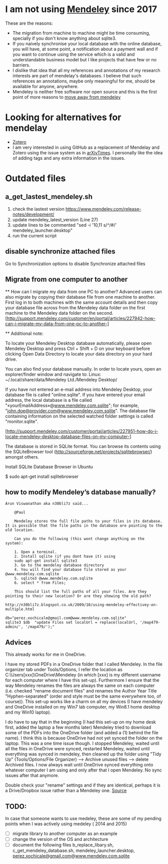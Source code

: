 # I am not using [Mendeley](https://www.mendeley.com/) since 2017
These are the reasons:
* The migration from machine to machine might be time consuming, specially
if you don't know anything about sqlite3.
* If you naively synchronise your local database with the online database,
you will have, at some point, a notification about a payment wall and if you want to
continue using the service which is a valid and understandable business model
but I like projects that have few or no barriers.
* I dislike that idea that all my references and annotations of my research
interests are part of mendelay's databases. I believe that such references an
annotations, maybe only meaningful for me, should be available for anyone, anywhere.
* Mendeley is neither free software nor open source and this is the first point of
more reasons to [move away from mendeley](https://github.com/rdiaz02/Adios_Mendeley#why-move-away-from-mendeley)

# Looking for alternatives for mendelay
* [Zotero](https://github.com/flinz/mendeley2zotero)
* I am very interested in using GitHub as a replacement of Mendelay and Zotero
using the issue system as in [arXivTimes](https://github.com/arXivTimes/arXivTimes/issues).
I personally like the idea of adding tags and any extra information in the issues.

# Outdated files


## a_get_lastest_mendeley.sh
  1. check the lastest version https://www.mendeley.com/release-notes/development/
  2. update mendeley_latest_version (Line 27)
  3. update lines to be commented "sed -i '10,11 s/^/#/' mendeley_launcher.desktop"
  4. run the current script


## disable synchronize attached files
  Go to Synchronization options to disable Synchronize attached files

## Migrate from one computer to another

** How can I migrate my data from one PC to another?
Advanced users can also migrate by copying their database file from one machine to another.
First log in to both machines with the same account details and then copy your database file
across from the Mendeley data folder on the first machine to the Mendeley data folder
on the second.
[http://support.mendeley.com/customer/en/portal/articles/227942-how-can-i-migrate-my-data-from-one-pc-to-another-]


** Additional note:

To locate your Mendeley  Desktop database automatically, please open Mendeley Desktop
and press Ctrl + Shift + D on your keyboard before clicking Open Data Directory
to locate your data directory on your hard drive.

You can also find your database manually.
In order to locate yours, open an explorer/finder window and navigate to:
Linux: ~/.local/share/data/Mendeley Ltd./Mendeley Desktop/

If you have not entered an e-mail address into Mendeley Desktop, your database file is called
"online.sqlite". If you have entered your email address, the local database is a file called
"«yourEmailAddress»@www.mendeley.com.sqlite"; for example,
"john.doe@provider.com@www.mendeley.com.sqlite".
The database file containing information on the selected watched folder settings is
called "monitor.sqlite".

[http://support.mendeley.com/customer/portal/articles/227951-how-do-i-locate-mendeley-desktop-database-files-on-my-computer-]


The database is stored in SQLite format.
You can browse its contents using the SQLiteBrowser tool
(http://sourceforge.net/projects/sqlitebrowser/) amongst others.

Install SQLite Database Browser in Ubuntu

$ sudo apt-get install sqlitebrowser


## how to modify Mendeley’s database manually?



```
Arun Viswanathan aka n30bli7z said...

    @Paul

    Mendeley stores the full file paths to your files in its database. It is possible that the file paths in the database are pointing to the old location.

    Can you do the following (this wont change anything on the system):

    1. Open a terminal.
    2. Install sqlite (if you dont have it) using
    sudo apt-get install sqlite3
    3. Go to the mendeley database directory
    4. You will find your database file stored as your @www.mendeley.com.sqlite
    5. sqlite3 @www.mendeley.com.sqlite
    6. select * from Files;

    This should list the full paths of all your files. Are they pointing to their new location? Or are they showing the old path?

http://n30bli7z.blogspot.co.uk/2009/10/using-mendeley-effectivey-on-multiple.html
```



```
db="perez.xochicale@gmail.com@www.mendeley.com.sqlite"
sqlite3 $db  "update Files set localUrl = replace(localUrl, '/map479-admin/', '/map479/');"

```

## Advices



This already works for me in OneDrive.

I have my stored PDFs in a OneDrive folder that I called Mendeley. In the file
organizer tab under Tools/Options, I refer the location as
C:\Users\[xxx]\OneDrive\Mendeley (in which [xxx] is my different username for each
  computer where I have this set-up). Furthermore I ensure that the way Mendeley
  renames the files are always the same on each computer (i.e. checked
    "rename document files" and renames the Author Year Title "Hyphen-separated"
    (order and style must be the same everywhere too, of course)).
    This set-up works like a charm on all my devices (I have mendeley and OneDrive
      installed on my Win7 lab computer, my Win8.1 home desktop and my Win10 laptop).

I do have to say that in the beginning (I had this set-up on my home desk first,
  added the laptop a few months later) Mendeley tried to download some of the
  PDFs into the OneDrive folder (and added a (1) behind the file name).
  I think this is because OneDrive had not yet synced the folder on the laptop.
  This was a one time issue though. I stopped Mendeley, waited until all the
  files in OneDrive were synced, restarted Mendeley, waited until everything
  was synced in mendeley, then cleaned up the folder using "Tidy Up"
  (Tools/Options/File Organizer) --> Archive unused files --> delete Archived files.
  I now always wait until OneDrive synced everything onto whatever computer
  I am using and only after that I open Mendeley. No sync issues after that anymore.

Double check your "rename" settings and if they are identical, perhaps it is a Drive/Dropbox issue rather than a Mendeley one.
[Source](https://feedback.mendeley.com/forums/4941-general/suggestions/11024835-to-integrate-mendeley-with-google-drive-and-dropbo)


## TODO:
In case that someone wants to use medeley, these are some of my pending points
when I was actively using medeley ( 2014 and 2015)
- [ ] migrate library to another computer as an example
- [ ] change the version of the OS and architecture
- [ ] document the following files b_replace_libary.sh, c_get_mendeley_database.sh,
  mendeley_launcher.desktop, perez.xochicale@gmail.com@www.mendeley.com.sqlite
